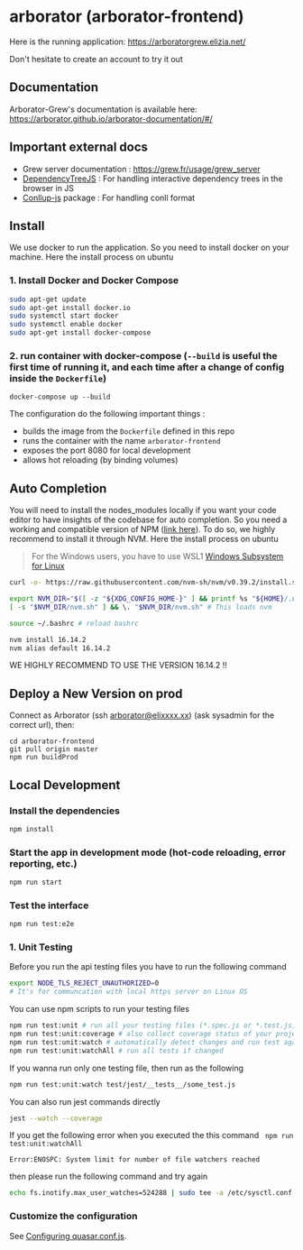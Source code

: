 # arborator (arborator-frontend)

Here is the running application: https://arboratorgrew.elizia.net/

Don't hesitate to create an account to try it out

## Documentation

Arborator-Grew's documentation is available here:
https://arborator.github.io/arborator-documentation/#/

## Important external docs

- Grew server documentation : https://grew.fr/usage/grew_server
- [DependencyTreeJS](https://github.com/kirianguiller/DependencyTreeJS) : For handling interactive dependency trees in the browser in JS
- [Conllup-js](https://github.com/kirianguiller/conllup-js) package : For handling conll format

## Install

We use docker to run the application. So you need to install docker on your machine. Here the install process on ubuntu

### 1. Install Docker and Docker Compose

```bash
sudo apt-get update
sudo apt-get install docker.io
sudo systemctl start docker
sudo systemctl enable docker
sudo apt-get install docker-compose
```

### 2. run container with docker-compose (`--build` is useful the first time of running it, and each time after a change of config inside the `Dockerfile`)

```
docker-compose up --build
```

The configuration do the following important things :

- builds the image from the `Dockerfile` defined in this repo
- runs the container with the name `arborator-frontend`
- exposes the port 8080 for local development
- allows hot reloading (by binding volumes)

## Auto Completion

You will need to install the nodes_modules locally if you want your code editor to have insights of the codebase for auto completion. So you need a working and compatible version of NPM ([link here](https://github.com/nvm-sh/nvm)). To do so, we highly recommend to install it through NVM.
Here the install process on ubuntu

> For the Windows users, you have to use WSL1 [Windows Subsystem for Linux](https://learn.microsoft.com/en-us/windows/wsl/install)

```bash
curl -o- https://raw.githubusercontent.com/nvm-sh/nvm/v0.39.2/install.sh | bash

export NVM_DIR="$([ -z "${XDG_CONFIG_HOME-}" ] && printf %s "${HOME}/.nvm" || printf %s "${XDG_CONFIG_HOME}/nvm")"
[ -s "$NVM_DIR/nvm.sh" ] && \. "$NVM_DIR/nvm.sh" # This loads nvm

source ~/.bashrc # reload bashrc

nvm install 16.14.2
nvm alias default 16.14.2
```

WE HIGHLY RECOMMEND TO USE THE VERSION 16.14.2 !!

## Deploy a New Version on prod

Connect as Arborator (ssh arborator@elixxxx.xx) (ask sysadmin for the correct url), then:

```
cd arborator-frontend
git pull origin master
npm run buildProd
```

## Local Development

### Install the dependencies

```bash
npm install
```

### Start the app in development mode (hot-code reloading, error reporting, etc.)

```bash
npm run start
```

### Test the interface

```bash
npm run test:e2e
```

### 1. Unit Testing

Before you run the api testing files you have to run the following command

```bash
export NODE_TLS_REJECT_UNAUTHORIZED=0
# It's for communcation with local https server on Linux OS
```

You can use npm scripts to run your testing files

```bash
npm run test:unit # run all your testing files (*.spec.js or *.test.js, etc)
npm run test:unit:coverage # also collect coverage status of your project
npm run test:unit:watch # automatically detect changes and run test again if changed
npm run test:unit:watchAll # run all tests if changed
```

If you wanna run only one testing file, then run as the following

```bash
npm run test:unit:watch test/jest/__tests__/some_test.js
```

You can also run jest commands directly

```bash
jest --watch --coverage
```

If you get the following error when you executed the this command ` npm run test:unit:watchAll`

`Error:ENOSPC: System limit for number of file watchers reached`

then please run the following command and try again

```bash
echo fs.inotify.max_user_watches=524288 | sudo tee -a /etc/sysctl.conf && sudo sysctl -p
```

### Customize the configuration

See [Configuring quasar.conf.js](https://quasar.dev/quasar-cli/quasar-conf-js).
